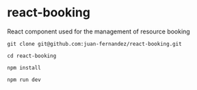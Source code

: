# react-booking

React component used for the management of resource booking

```
git clone git@github.com:juan-fernandez/react-booking.git

cd react-booking

npm install

npm run dev
```

